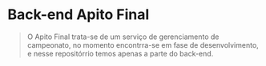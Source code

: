 # Back-end Apito Final

> O Apito Final trata-se de um serviço de gerenciamento de campeonato, no momento encontrra-se em fase de desenvolvimento, e nesse repositórrio temos apenas a parte do back-end.
